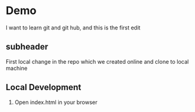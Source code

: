 # Demo

I want to learn git and git hub, and this is the first edit

## subheader

First local change in the repo which we created online and clone to local machine

## Local Development

1. Open index.html in your browser
